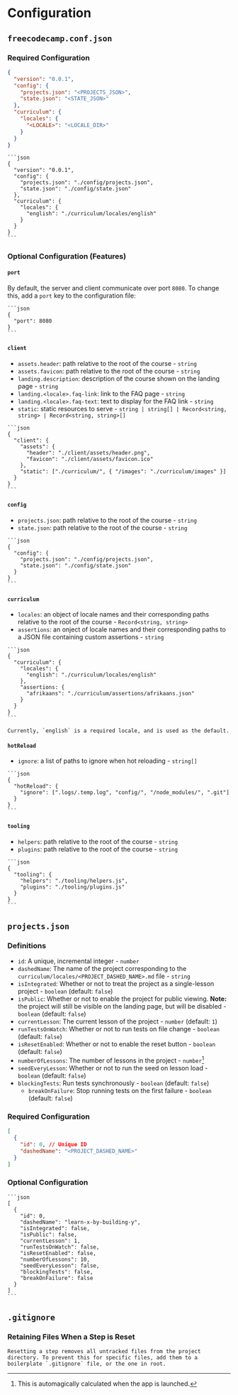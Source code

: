 # Configuration

## `freecodecamp.conf.json`

### Required Configuration

```json
{
  "version": "0.0.1",
  "config": {
    "projects.json": "<PROJECTS_JSON>",
    "state.json": "<STATE_JSON>"
  },
  "curriculum": {
    "locales": {
      "<LOCALE>": "<LOCALE_DIR>"
    }
  }
}
```

````admonish example collapsible=true title="Minimum Usable Example"
```json
{
  "version": "0.0.1",
  "config": {
    "projects.json": "./config/projects.json",
    "state.json": "./config/state.json"
  },
  "curriculum": {
    "locales": {
      "english": "./curriculum/locales/english"
    }
  }
}
```
````

### Optional Configuration (Features)

#### `port`

By default, the server and client communicate over port `8080`. To change this, add a `port` key to the configuration file:

````admonish example
```json
{
  "port": 8080
}
```
````

#### `client`

- `assets.header`: path relative to the root of the course - `string`
- `assets.favicon`: path relative to the root of the course - `string`
- `landing.description`: description of the course shown on the landing page - `string`
- `landing.<locale>.faq-link`: link to the FAQ page - `string`
- `landing.<locale>.faq-text`: text to display for the FAQ link - `string`
- `static`: static resources to serve - `string | string[] | Record<string, string> | Record<string, string>[]`

````admonish example
```json
{
  "client": {
    "assets": {
      "header": "./client/assets/header.png",
      "favicon": "./client/assets/favicon.ico"
    },
    "static": ["./curriculum/", { "/images": "./curriculum/images" }]
  }
}
```
````

#### `config`

- `projects.json`: path relative to the root of the course - `string`
- `state.json`: path relative to the root of the course - `string`

````admonish example
```json
{
  "config": {
    "projects.json": "./config/projects.json",
    "state.json": "./config/state.json"
  }
}
```
````

#### `curriculum`

- `locales`: an object of locale names and their corresponding paths relative to the root of the course - `Record<string, string>`
- `assertions`: an onject of locale names and their corresponding paths to a JSON file containing custom assertions - `string`

````admonish example
```json
{
  "curriculum": {
    "locales": {
      "english": "./curriculum/locales/english"
    },
    "assertions: {
      "afrikaans": "./curriculum/assertions/afrikaans.json"
    }
  }
}
```
````

```admonish attention
Currently, `english` is a required locale, and is used as the default.
```

#### `hotReload`

- `ignore`: a list of paths to ignore when hot reloading - `string[]`

````admonish example
```json
{
  "hotReload": {
    "ignore": [".logs/.temp.log", "config/", "/node_modules/", ".git"]
  }
}
```
````

#### `tooling`

- `helpers`: path relative to the root of the course - `string`
- `plugins`: path relative to the root of the course - `string`

````admonish example
```json
{
  "tooling": {
    "helpers": "./tooling/helpers.js",
    "plugins": "./tooling/plugins.js"
  }
}
```
````

## `projects.json`

### Definitions

- `id`: A unique, incremental integer - `number`
- `dashedName`: The name of the project corresponding to the `curriculum/locales/<PROJECT_DASHED_NAME>.md` file - `string`
- `isIntegrated`: Whether or not to treat the project as a single-lesson project - `boolean` (default: `false`)
- `isPublic`: Whether or not to enable the project for public viewing. **Note:** the project will still be visible on the landing page, but will be disabled - `boolean` (default: `false`)
- `currentLesson`: The current lesson of the project - `number` (default: `1`)
- `runTestsOnWatch`: Whether or not to run tests on file change - `boolean` (default: `false`)
- `isResetEnabled`: Whether or not to enable the reset button - `boolean` (default: `false`)
- `numberOfLessons`: The number of lessons in the project - `number`[^1]
- `seedEveryLesson`: Whether or not to run the seed on lesson load - `boolean` (default: `false`)
- `blockingTests`: Run tests synchronously - `boolean` (default: `false`)
  - `breakOnFailure`: Stop running tests on the first failure - `boolean` (default: `false`)

[^1]: This is automagically calculated when the app is launched.

### Required Configuration

```json
[
  {
    "id": 0, // Unique ID
    "dashedName": "<PROJECT_DASHED_NAME>"
  }
]
```

### Optional Configuration

````admonish example
```json
[
  {
    "id": 0,
    "dashedName": "learn-x-by-building-y",
    "isIntegrated": false,
    "isPublic": false,
    "currentLesson": 1,
    "runTestsOnWatch": false,
    "isResetEnabled": false,
    "numberOfLessons": 10,
    "seedEveryLesson": false,
    "blockingTests": false,
    "breakOnFailure": false
  }
]
```
````

## `.gitignore`

### Retaining Files When a Step is Reset

```admonish warning
Resetting a step removes all untracked files from the project directory. To prevent this for specific files, add them to a boilerplate `.gitignore` file, or the one in root.
```
